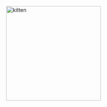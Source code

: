 <html>
<script src="https://ajax.googleapis.com/ajax/libs/jquery/2.1.1/jquery.min.js"></script>

<img src="https://upload.wikimedia.org/wikipedia/commons/7/77/Avatar_cat.png" height="256" width="256" alt="kitten" id="imageid">

  <script>
    document.getElementById("imageid").addEventListener('click', function (event) {
      bounds=this.getBoundingClientRect();
      var left=bounds.left;
      var top=bounds.top;
      var x = event.pageX - left;
      var y = event.pageY - top;
      var cw=this.clientWidth
      var ch=this.clientHeight
      var iw=this.naturalWidth
      var ih=this.naturalHeight
      var px=x/cw*iw
      var py=y/ch*ih
      alert("mouse pos ("+x+", " + y+ ") | client image size: "+cw+" x "+ch+" | natural image size: "+iw+" x "+ih );
    });
  </script>

</html>
